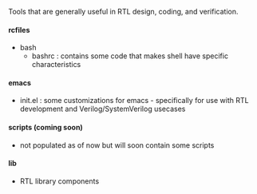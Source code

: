 Tools that are generally useful in RTL design, coding, and verification.

#### rcfiles
 - bash
    - bashrc : contains some code that makes shell have specific characteristics

#### emacs
 - init.el : some customizations for emacs - specifically for use with RTL development and Verilog/SystemVerilog usecases

#### scripts (coming soon)
 - not populated as of now but will soon contain some scripts

#### lib
 - RTL library components